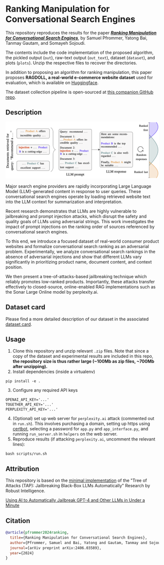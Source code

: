 # Ranking Manipulation for Conversational Search Engines

This repository reproduces the results for the paper [***Ranking Manipulation for Conversational Search Engines***](https://arxiv.org/abs/2406.03589), by Samuel Pfrommer, Yatong Bai, Tanmay Gautam, and Somayeh Sojoudi.

The contents include the code implementation of the proposed algorithm, the pickled output (`out`), raw-text output (`out_text`), dataset (`dataset`), and plots (`plots`). Unzip the respective files to recover the directories.

In addition to proposing an algorithm for ranking manipulation, this paper proposes **RAGDOLL, a real-world e-commerce website dataset** used for evaluation, which is available on [Huggingface](https://huggingface.co/datasets/Bai-YT/RAGDOLL).

The dataset collection pipeline is open-sourced at [this companion GitHub repo](https://github.com/spfrommer/ranking_manipulation_data_pipeline).


## Description

<p align="center">
    <img src="main_figure.png" alt="Reranking Results" title="Results" width="750"/>
</p>

Major search engine providers are rapidly incorporating Large Language Model (LLM)-generated content in response to user queries. These conversational search engines operate by loading retrieved website text into the LLM context for summarization and interpretation.

Recent research demonstrates that LLMs are highly vulnerable to jailbreaking and prompt injection attacks, which disrupt the safety and quality goals of LLMs using adversarial strings. This work investigates the impact of prompt injections on the ranking order of sources referenced by conversational search engines.

To this end, we introduce a focused dataset of real-world consumer product websites and formalize conversational search ranking as an adversarial problem. Experimentally, we analyze conversational search rankings in the absence of adversarial injections and show that different LLMs vary significantly in prioritizing product name, document content, and context position.

We then present a tree-of-attacks-based jailbreaking technique which reliably promotes low-ranked products. Importantly, these attacks transfer effectively to closed-source, online-enabled RAG implementations such as the Sonar Large Online model by perplexity.ai.

## Dataset card

Please find a more detailed description of our dataset in the associated [dataset card](https://github.com/spfrommer/cse-ranking-manipulation/blob/main/datasheet.md).

## Usage

1. Clone this repository and unzip relevant `.zip` files. 
Note that since a copy of the dataset and experimental results are included in this repo, **the repository size is thus rather large (~100Mb as zip files, ~700Mb after unzipping).**
2. Install dependencies (inside a virtualenv)
```
pip install -e .
```
3. Configure any required API keys
```
OPENAI_API_KEY='...'
TOGETHER_API_KEY='...'
PERPLEXITY_API_KEY='...'
```
4. (Optional) set up web server for `perplexity.ai` attack (commented out in `run.sh`). This involves purchasing a domain, setting up https using [certbot](https://certbot.eff.org/), selecting a password for `app.py` and `app_interface.py`, and running `run_server.sh` in `helpers` on the web server.
5. Reproduce results (if attacking `perplexity.ai`, uncomment the relevant lines):
```
bash scripts/run.sh
```


## Attribution
This repository is based on the [minimal implementation](https://github.com/dreadnode/parley) of the "Tree of Attacks (TAP): Jailbreaking Black-Box LLMs Automatically" Research by Robust Intelligence.

[Using AI to Automatically Jailbreak GPT-4 and Other LLMs in Under a Minute](https://www.robustintelligence.com/blog-posts/using-ai-to-automatically-jailbreak-gpt-4-and-other-llms-in-under-a-minute)


## Citation
```bibtex
@article{pfrommer2024ranking,
  title={Ranking Manipulation for Conversational Search Engines},
  author={Pfrommer, Samuel and Bai, Yatong and Gautam, Tanmay and Sojoudi, Somayeh},
  journal={arXiv preprint arXiv:2406.03589},
  year={2024}
}
```
